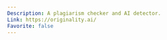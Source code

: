 ```yaml
---
Description: A plagiarism checker and AI detector.
Link: https://originality.ai/
Favorite: false
---
```

